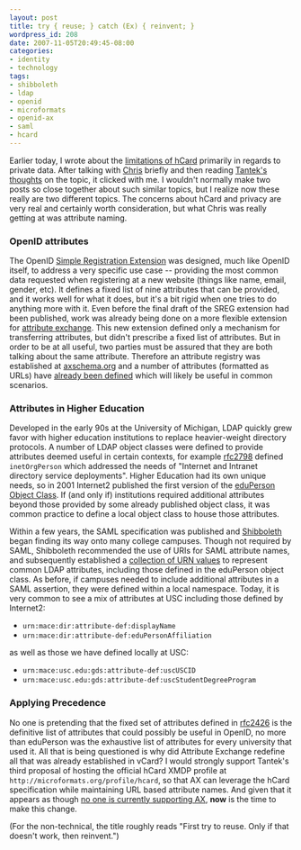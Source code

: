 ```yaml
---
layout: post
title: try { reuse; } catch (Ex) { reinvent; }
wordpress_id: 208
date: 2007-11-05T20:49:45-08:00
categories:
- identity
- technology
tags:
- shibboleth
- ldap
- openid
- microformats
- openid-ax
- saml
- hcard
---
```

Earlier today, I wrote about the [limitations of hCard][] primarily in regards to private data.  After talking with
[Chris][] briefly and then reading [Tantek's thoughts][] on the topic, it clicked with me.  I wouldn't normally make two
posts so close together about such similar topics, but I realize now these really are two different topics.  The
concerns about hCard and privacy are very real and certainly worth consideration, but what Chris was really getting at
was attribute naming.

[limitations of hCard]: http://willnorris.com/2007/11/hcard-is-not-a-provisioning-engine-for-private-data
[Chris]: http://factoryjoe.com/blog/2007/11/01/hcard-for-openid-simple-registration-and-attribute-exchange/
[Tantek's thoughts]: http://tantek.com/log/2007/11.html#d02t2318

### OpenID attributes ###

The OpenID [Simple Registration Extension][sreg] was designed, much like OpenID itself, to address a very specific use
case -- providing the most common data requested when registering at a new website (things like name, email, gender,
etc).  It defines a fixed list of nine attributes that can be provided, and it works well for what it does, but it's a
bit rigid when one tries to do anything more with it.  Even before the final draft of the SREG extension had been
published, work was already being done on a more flexible extension for [attribute exchange][].  This new extension
defined only a mechanism for transferring attributes, but didn't prescribe a fixed list of attributes.  But in order to
be at all useful, two parties must be assured that they are both talking about the same attribute.  Therefore an
attribute registry was established at [axschema.org][] and a number of attributes (formatted as URLs) have [already been
defined][] which will likely be useful in common scenarios.

[sreg]: http://openid.net/specs/openid-simple-registration-extension-1_0.html
[attribute exchange]: http://openid.net/specs/openid-attribute-exchange-1_0-07.html
[axschema.org]: http://www.axschema.org/
[already been defined]: http://www.axschema.org/types/


### Attributes in Higher Education ###

Developed in the early 90s at the University of Michigan, LDAP quickly grew favor with higher education institutions to
replace heavier-weight directory protocols.  A number of LDAP object classes were defined to provide attributes deemed
useful in certain contexts, for example [rfc2798][] defined `inetOrgPerson` which addressed the needs of "Internet and
Intranet directory service deployments".  Higher Education had its own unique needs, so in 2001 Internet2 published the
first version of the [eduPerson Object Class][].  If (and only if) institutions required additional attributes beyond
those provided by some already published object class, it was common practice to define a local object class to house
those attributes.

Within a few years, the SAML specification was published and [Shibboleth][] began finding its way onto many college
campuses.  Though not required by SAML, Shibboleth recommended the use of URIs for SAML attribute names, and
subsequently established a [collection of URN values][] to represent common LDAP attributes, including those defined in
the eduPerson object class.  As before, if campuses needed to include additional attributes in a SAML assertion, they
were defined within a local namespace.  Today, it is very common to see a mix of attributes at USC including those
defined by Internet2:

 - `urn:mace:dir:attribute-def:displayName`
 - `urn:mace:dir:attribute-def:eduPersonAffiliation`

as well as those we have defined locally at USC:

 - `urn:mace:usc.edu:gds:attribute-def:uscUSCID`
 - `urn:mace:usc.edu:gds:attribute-def:uscStudentDegreeProgram`

[eduperson Object Class]: http://www.educause.edu/eduperson/
[rfc2798]: http://tools.ietf.org/html/rfc2798
[Shibboleth]: http://shibboleth.internet2.edu/
[collection of URN values]: http://www.google.com/search?q=cache:http://middleware.internet2.edu/dir/docs/internet2-mace-dir-saml-attributes-200604.pdf


### Applying Precedence ###

No one is pretending that the fixed set of attributes defined in [rfc2426][] is the definitive list of attributes that
could possibly be useful in OpenID, no more than eduPerson was the exhaustive list of attributes for every university
that used it.  All that is being questioned is why did Attribute Exchange redefine all that was already established in
vCard?  I would strongly support Tantek's third proposal of hosting the official hCard XMDP profile at
`http://microformats.org/profile/hcard`, so that AX can leverage the hCard specification while maintaining URL based
attribute names.  And given that it appears as though [no one is currently supporting AX][openid-support], **now** is
the time to make this change.

[rfc2426]: http://tools.ietf.org/html/rfc2426
[openid-support]: http://willnorris.com/openid-support

(For the non-technical, the title roughly reads "First try to reuse.  Only if that doesn't work, then reinvent.")
